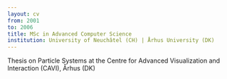 ```yaml
---
layout: cv
from: 2001
to: 2006
title: MSc in Advanced Computer Science
institution: University of Neuchâtel (CH) | Århus University (DK) 
---
```


Thesis on Particle Systems at the Centre for Advanced Visualization and Interaction (CAVI), Århus (DK)

